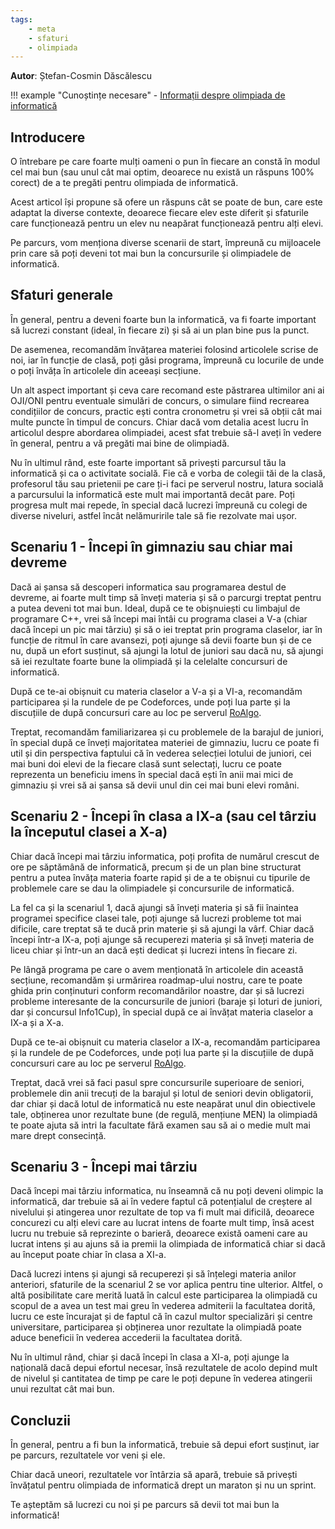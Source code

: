 ```yaml
---
tags:
    - meta
    - sfaturi
    - olimpiada
---
```


**Autor**: Ștefan-Cosmin Dăscălescu

!!! example "Cunoștințe necesare"
    - [Informații despre olimpiada de informatică](https://edu.roalgo.ro/olimpiada/olympiad-info/)

## Introducere

O întrebare pe care foarte mulți oameni o pun în fiecare an constă în modul cel
mai bun (sau unul cât mai optim, deoarece nu există un răspuns $100 \%$ corect)
de a te pregăti pentru olimpiada de informatică.

Acest articol își propune să ofere un răspuns cât se poate de bun, care este
adaptat la diverse contexte, deoarece fiecare elev este diferit și sfaturile
care funcționează pentru un elev nu neapărat funcționează pentru alți elevi.

Pe parcurs, vom menționa diverse scenarii de start, împreună cu mijloacele prin
care să poți deveni tot mai bun la concursurile și olimpiadele de informatică.

## Sfaturi generale

În general, pentru a deveni foarte bun la informatică, va fi foarte important să
lucrezi constant (ideal, în fiecare zi) și să ai un plan bine pus la punct.

De asemenea, recomandăm învățarea materiei folosind articolele scrise de noi,
iar în funcție de clasă, poți găsi programa, împreună cu locurile de unde o poți
învăța în articolele din aceeași secțiune.

Un alt aspect important și ceva care recomand este păstrarea ultimilor ani ai
OJI/ONI pentru eventuale simulări de concurs, o simulare fiind recrearea
condițiilor de concurs, practic ești contra cronometru și vrei să obții cât mai
multe puncte în timpul de concurs. Chiar dacă vom detalia acest lucru în
articolul despre abordarea olimpiadei, acest sfat trebuie să-l aveți în vedere
în general, pentru a vă pregăti mai bine de olimpiadă.

Nu în ultimul rând, este foarte important să privești parcursul tău la
informatică și ca o activitate socială. Fie că e vorba de colegii tăi de la
clasă, profesorul tău sau prietenii pe care ți-i faci pe serverul nostru, latura
socială a parcursului la informatică este mult mai importantă decât pare. Poți
progresa mult mai repede, în special dacă lucrezi împreună cu colegi de diverse
niveluri, astfel încât nelămuririle tale să fie rezolvate mai ușor.

## Scenariu 1 - Începi în gimnaziu sau chiar mai devreme

Dacă ai șansa să descoperi informatica sau programarea destul de devreme, ai
foarte mult timp să înveți materia și să o parcurgi treptat pentru a putea
deveni tot mai bun. Ideal, după ce te obișnuiești cu limbajul de programare C++,
vrei să începi mai întâi cu programa clasei a V-a (chiar dacă începi un pic mai
târziu) și să o iei treptat prin programa claselor, iar în funcție de ritmul în
care avansezi, poți ajunge să devii foarte bun și de ce nu, după un efort
susținut, să ajungi la lotul de juniori sau dacă nu, să ajungi să iei rezultate
foarte bune la olimpiadă și la celelalte concursuri de informatică.

După ce te-ai obișnuit cu materia claselor a V-a și a VI-a, recomandăm
participarea și la rundele de pe Codeforces, unde poți lua parte și la
discuțiile de după concursuri care au loc pe serverul
[RoAlgo](https://discord.gg/roalgo).

Treptat, recomandăm familiarizarea și cu problemele de la barajul de juniori, în
special după ce înveți majoritatea materiei de gimnaziu, lucru ce poate fi util
și din perspectiva faptului că în vederea selecției lotului de juniori, cei mai
buni doi elevi de la fiecare clasă sunt selectați, lucru ce poate reprezenta un
beneficiu imens în special dacă ești în anii mai mici de gimnaziu și vrei să ai
șansa să devii unul din cei mai buni elevi români.

## Scenariu 2 - Începi în clasa a IX-a (sau cel târziu la începutul clasei a X-a)

Chiar dacă începi mai târziu informatica, poți profita de numărul crescut de ore
pe săptămână de informatică, precum și de un plan bine structurat pentru a putea
învăța materia foarte rapid și de a te obișnui cu tipurile de problemele care se
dau la olimpiadele și concursurile de informatică.

La fel ca și la scenariul 1, dacă ajungi să înveți materia și să fii înaintea
programei specifice clasei tale, poți ajunge să lucrezi probleme tot mai
dificile, care treptat să te ducă prin materie și să ajungi la vârf. Chiar dacă
începi într-a IX-a, poți ajunge să recuperezi materia și să înveți materia de
liceu chiar și într-un an dacă ești dedicat și lucrezi intens în fiecare zi.

Pe lângă programa pe care o avem menționată în articolele din această secțiune,
recomandăm și urmărirea roadmap-ului nostru, care te poate ghida prin
conținuturi conform recomandărilor noastre, dar și să lucrezi probleme
interesante de la concursurile de juniori (baraje și loturi de juniori, dar și
concursul Info1Cup), în special după ce ai învățat materia claselor a IX-a și a
X-a.

După ce te-ai obișnuit cu materia claselor a IX-a, recomandăm participarea și la
rundele de pe Codeforces, unde poți lua parte și la discuțiile de după
concursuri care au loc pe serverul [RoAlgo](https://discord.gg/roalgo).

Treptat, dacă vrei să faci pasul spre concursurile superioare de seniori,
problemele din anii trecuți de la barajul și lotul de seniori devin obligatorii,
dar chiar și dacă lotul de informatică nu este neapărat unul din obiectivele
tale, obținerea unor rezultate bune (de regulă, mențiune MEN) la olimpiadă te
poate ajuta să intri la facultate fără examen sau să ai o medie mult mai mare
drept consecință.

## Scenariu 3 - Începi mai târziu

Dacă începi mai târziu informatica, nu înseamnă că nu poți deveni olimpic la
informatică, dar trebuie să ai în vedere faptul că potențialul de creștere al
nivelului și atingerea unor rezultate de top va fi mult mai dificilă, deoarece
concurezi cu alți elevi care au lucrat intens de foarte mult timp, însă acest
lucru nu trebuie să reprezinte o barieră, deoarece există oameni care au lucrat
intens și au ajuns să ia premii la olimpiada de informatică chiar si dacă au
început poate chiar în clasa a XI-a.

Dacă lucrezi intens și ajungi să recuperezi și să înțelegi materia anilor
anteriori, sfaturile de la scenariul 2 se vor aplica pentru tine ulterior.
Altfel, o altă posibilitate care merită luată în calcul este participarea la
olimpiadă cu scopul de a avea un test mai greu în vederea admiterii la
facultatea dorită, lucru ce este încurajat și de faptul că în cazul multor
specializări și centre universitare, participarea și obținerea unor rezultate la
olimpiadă poate aduce beneficii în vederea accederii la facultatea dorită.

Nu în ultimul rând, chiar și dacă începi în clasa a XI-a, poți ajunge la
națională dacă depui efortul necesar, însă rezultatele de acolo depind mult de
nivelul și cantitatea de timp pe care le poți depune în vederea atingerii unui
rezultat cât mai bun.

## Concluzii

În general, pentru a fi bun la informatică, trebuie să depui efort susținut, iar
pe parcurs, rezultatele vor veni și ele.

Chiar dacă uneori, rezultatele vor întârzia să apară, trebuie să privești
învățatul pentru olimpiada de informatică drept un maraton și nu un sprint.

Te așteptăm să lucrezi cu noi și pe parcurs să devii tot mai bun la informatică!
